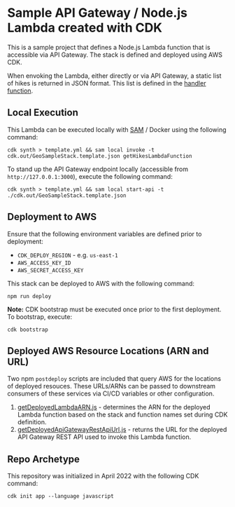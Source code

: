 # Sample API Gateway / Node.js Lambda created with CDK

This is a sample project that defines a Node.js Lambda function that is accessible via API Gateway. The stack is defined and deployed using AWS CDK.

When envoking the Lambda, either directly or via API Gateway, a static list of hikes is returned in JSON format. This list is defined in the [handler function](handler/index.js).

## Local Execution

This Lambda can be executed locally with [SAM](https://aws.amazon.com/serverless/sam/) / Docker using the following command:

```
cdk synth > template.yml && sam local invoke -t cdk.out/GeoSampleStack.template.json getHikesLambdaFunction
```

To stand up the API Gateway endpoint locally (accessible from `http://127.0.0.1:3000`), execute the following command:

```
cdk synth > template.yml && sam local start-api -t ./cdk.out/GeoSampleStack.template.json
```

## Deployment to AWS

Ensure that the following environment variables are defined prior to deployment:

- `CDK_DEPLOY_REGION` - e.g. `us-east-1`
- `AWS_ACCESS_KEY_ID`
- `AWS_SECRET_ACCESS_KEY`

This stack can be deployed to AWS with the following command:

```
npm run deploy
```

**Note:** CDK bootstrap must be executed once prior to the first deployment. To bootstrap, execute: 

```
cdk bootstrap
```

## Deployed AWS Resource Locations (ARN and URL)

Two npm `postdeploy` scripts are included that query AWS for the locations of deployed resouces. These URLs/ARNs can be passed to downstream consumers of these services via CI/CD variables or other configuration.

1. [getDeployedLambdaARN.js](postdeploy/getDeployedLambdaARN.js) - determines the ARN for the deployed Lambda function based on the stack and function names set during CDK definition.
2. [getDeployedApiGatewayRestApiUrl.js](postdeploy/getDeployedApiGatewayRestApiUrl.js) - returns the URL for the deployed API Gateway REST API used to invoke this Lambda function.

## Repo Archetype

This repository was initialized in April 2022 with the following CDK command:

```
cdk init app --language javascript
```